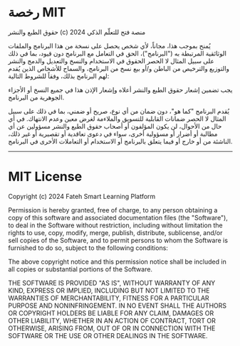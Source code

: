 # رخصة MIT

حقوق الطبع والنشر (c) 2024 منصة فتح للتعلّم الذكي

يُمنح بموجب هذا، مجاناً، لأي شخص يحصل على نسخة من هذا البرنامج والملفات الوثائقية المرتبطة به ("البرنامج")، الحق في التعامل مع البرنامج دون قيود، بما في ذلك على سبيل المثال لا الحصر الحقوق في الاستخدام والنسخ والتعديل والدمج والنشر والتوزيع والترخيص من الباطن و/أو بيع نسخ من البرنامج، والسماح للأشخاص الذين يُقدم لهم البرنامج بذلك، وفقاً للشروط التالية:

يجب تضمين إشعار حقوق الطبع والنشر أعلاه وإشعار الإذن هذا في جميع النسخ أو الأجزاء الجوهرية من البرنامج.

يُقدم البرنامج "كما هو"، دون ضمان من أي نوع، صريح أو ضمني، بما في ذلك على سبيل المثال لا الحصر ضمانات القابلية للتسويق والملاءمة لغرض معين وعدم الانتهاك. في أي حال من الأحوال، لن يكون المؤلفون أو أصحاب حقوق الطبع والنشر مسؤولين عن أي مطالبة أو أضرار أو مسؤولية أخرى، سواء في دعوى تعاقدية أو تقصيرية أو غير ذلك، الناشئة من أو خارج أو فيما يتعلق بالبرنامج أو الاستخدام أو التعاملات الأخرى في البرنامج.

---

# MIT License

Copyright (c) 2024 Fateh Smart Learning Platform

Permission is hereby granted, free of charge, to any person obtaining a copy
of this software and associated documentation files (the "Software"), to deal
in the Software without restriction, including without limitation the rights
to use, copy, modify, merge, publish, distribute, sublicense, and/or sell
copies of the Software, and to permit persons to whom the Software is
furnished to do so, subject to the following conditions:

The above copyright notice and this permission notice shall be included in all
copies or substantial portions of the Software.

THE SOFTWARE IS PROVIDED "AS IS", WITHOUT WARRANTY OF ANY KIND, EXPRESS OR
IMPLIED, INCLUDING BUT NOT LIMITED TO THE WARRANTIES OF MERCHANTABILITY,
FITNESS FOR A PARTICULAR PURPOSE AND NONINFRINGEMENT. IN NO EVENT SHALL THE
AUTHORS OR COPYRIGHT HOLDERS BE LIABLE FOR ANY CLAIM, DAMAGES OR OTHER
LIABILITY, WHETHER IN AN ACTION OF CONTRACT, TORT OR OTHERWISE, ARISING FROM,
OUT OF OR IN CONNECTION WITH THE SOFTWARE OR THE USE OR OTHER DEALINGS IN THE
SOFTWARE.

